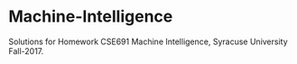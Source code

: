 # Machine-Intelligence

Solutions for Homework CSE691 Machine Intelligence, Syracuse University Fall-2017. 


